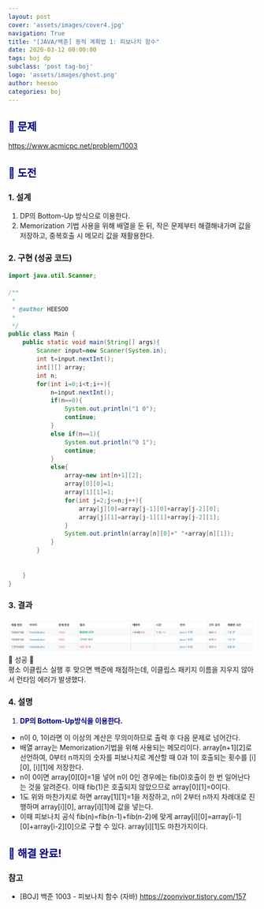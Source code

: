 ```yaml
---
layout: post
cover: 'assets/images/cover4.jpg'
navigation: True
title: "[JAVA/백준] 동적 계획법 1: 피보나치 함수"
date: 2020-03-12 00:00:00
tags: boj dp
subclass: 'post tag-boj'
logo: 'assets/images/ghost.png'
author: heesoo
categories: boj
---
```

## <span style="color:navy">👀 문제</span>
<https://www.acmicpc.net/problem/1003>

## <span style="color:navy">👊 도전</span>

### 1. 설계
1. DP의 Bottom-Up 방식으로 이용한다.
2. Memorization 기법 사용을 위해 배열을 둔 뒤, 작은 문제부터 해결해내가며 값을 저장하고, 중복호출 시 메모리 값을 재활용한다.

### 2. 구현 (성공 코드)
```java
import java.util.Scanner;

/**
 * 
 * @author HEESOO
 *
 */
public class Main {
	public static void main(String[] args){
		Scanner input=new Scanner(System.in);
		int t=input.nextInt();
		int[][] array;
		int n;
		for(int i=0;i<t;i++){
			n=input.nextInt();
			if(n==0){
				System.out.println("1 0");
				continue;
			}
			else if(n==1){
				System.out.println("0 1");
				continue;
			}
			else{
				array=new int[n+1][2];
				array[0][0]=1;
				array[1][1]=1;
				for(int j=2;j<=n;j++){
					array[j][0]=array[j-1][0]+array[j-2][0];
					array[j][1]=array[j-1][1]+array[j-2][1];
				}
				System.out.println(array[n][0]+" "+array[n][1]);
			}
		}
		
		
	}
}
 ```

### 3. 결과
![실행결과](./assets/images/200312_2.PNG)
🤟 성공 🤟  
평소 이클립스 실행 후 맞으면 백준에 채점하는데, 이클립스 패키지 이름을 지우지 않아서 런타임 에러가 발생했다.

### 4. 설명
1. **<span style="color:navy">DP의 Bottom-Up방식을  이용한다.</span>**
- n이 0, 1이라면 이 이상의 계산은 무의미하므로 출력 후 다음 문제로 넘어간다.
- 배열 array는 Memorization기법을 위해 사용되는 메모리이다. array[n+1][2]로 선언하여, 0부터 n까지의 숫자를 피보나치로 계산할 때 0과 1이 호출되는 횟수를 [i][0], [i][1]에 저장한다.
- n이 0이면 array[0][0]=1을 넣어 n이 0인 경우에는 fib(0)호출이 한 번 일어난다는 것을 알려준다. 이때 fib(1)은 호출되지 않았으므로 array[0][1]=0이다.
- 1도 위와 마찬가지로 하면 array[1][1]=1을 저장하고, n이 2부터 n까지 차례대로 진행하며 array[i][0], array[i][1]에 값을 넣는다.
- 이때 피보나치 공식 fib(n)=fib(n-1)+fib(n-2)에 맞게 array[i][0]=array[i-1][0]+array[i-2][0]으로 구할 수 있다. array[i][1]도 마찬가지이다.

## <span style="color:navy">👏 해결 완료!</span>

### 참고
- [BOJ] 백준 1003 - 피보나치 함수 (자바) <https://zoonvivor.tistory.com/157>

